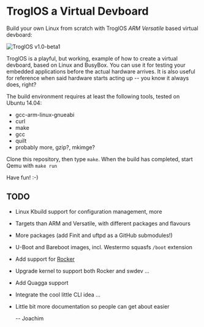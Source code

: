 TroglOS a Virtual Devboard
==========================

Build your own Linux from scratch with TroglOS *ARM Versatile* based
virtual devboard:

![TroglOS v1.0-beta1](http://ftp.troglobit.com/troglos/TroglOS-v1.0-beta1.png "Booting TroglOS Virtual Devboard")

TroglOS is a playful, but working, example of how to create a virtual
devboard, based on Linux and BusyBox.  You can use it for testing your
embedded applications before the actual hardware arrives.  It is also
useful for reference when said hardware starts acting up -- you know it
always does, right?

The build environment requires at least the following tools, tested on
Ubuntu 14.04:

* gcc-arm-linux-gnueabi
* curl
* make
* gcc
* quilt
* probably more, gzip?, mkimge?

Clone this repository, then type `make`.  When the build has completed,
start Qemu with `make run`

Have fun!  :-)

TODO
----

* Linux Kbuild support for configuration management, more
* Targets than ARM and Versatile, with different packages and flavours
* More packages (add Finit and uftpd as a GitHub submodules!)
* U-Boot and Bareboot images, incl. Westermo squasfs `/boot` extension
* Add support for [Rocker](https://github.com/scottfeldman/qemu-rocker)
* Upgrade kernel to support both Rocker and swdev ...
* Add Quagga support
* Integrate the cool little CLI idea ...
* Little bit more documentation so people can get about easier

  -- Joachim 

